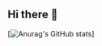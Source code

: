 ## Hi there 👋


[![Anurag's GitHub stats](https://github-readme-stats.vercel.app/api?username=TheGreatPintoJ&show_icons=true&theme=great_gatsby)]